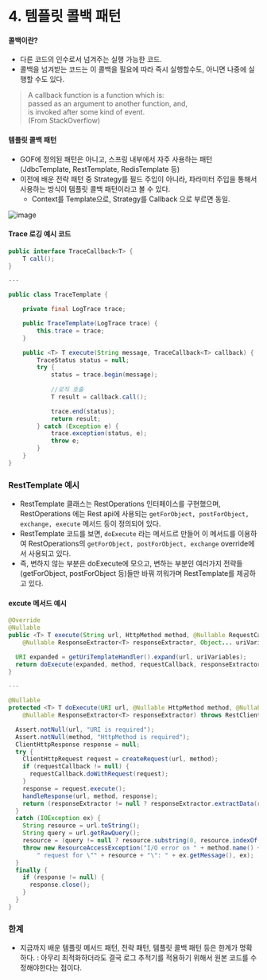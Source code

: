 # 4. 템플릿 콜백 패턴

#### 콜백이란?
 * 다른 코드의 인수로서 넘겨주는 실행 가능한 코드.
 * 콜백을 넘겨받는 코드는 이 콜백을 필요에 따라 즉시 실행할수도, 아니면 나중에 실행할 수도 있다.

>A callback function is a function which is: <br>
passed as an argument to another function, and, <br>
is invoked after some kind of event. <br>
(From StackOverflow)

#### 템플릿 콜백 패턴
 * GOF에 정의된 패턴은 아니고, 스프링 내부에서 자주 사용하는 패턴 (JdbcTemplate, RestTemplate, RedisTemplate 등)
 * 이전에 배운 전략 패턴 중 Strategy를 필드 주입이 아니라, 파라미터 주입을 통해서 사용하는 방식이 템플릿 콜백 패턴이라고 볼 수 있다.
    * Context를 Template으로, Strategy를 Callback 으로 부르면 동일. 

![image](https://user-images.githubusercontent.com/48814463/201499627-0148bcce-f45c-4459-a5e0-204c1118b1ba.png)

#### Trace 로깅 예시 코드
```java
public interface TraceCallback<T> {
    T call();
}

---

public class TraceTemplate {

    private final LogTrace trace;

    public TraceTemplate(LogTrace trace) {
        this.trace = trace;
    }

    public <T> T execute(String message, TraceCallback<T> callback) {
        TraceStatus status = null;
        try {
            status = trace.begin(message);
            
            //로직 호출
            T result = callback.call();

            trace.end(status);
            return result;
        } catch (Exception e) {
            trace.exception(status, e);
            throw e;
        }
    }
}
```

### RestTemplate 예시
 * RestTemplate 클래스는 RestOperations 인터페이스를 구현했으며, RestOperations 에는 Rest api에 사용되는 `getForObject, postForObject, exchange, execute` 메서드 등이 정의되어 있다.
 * RestTemplate 코드를 보면, `doExecute` 라는 메서드르 만들어 이 메서드를 이용하여 RestOperations의 `getForObject, postForObject, exchange` override에서 사용되고 있다.
 * 즉, 변하지 않는 부분은 doExecute에 모으고, 변하는 부분인 여러가지 전략들(getForObject, postForObject 등)들만 바꿔 끼워가며 RestTemplate를 제공하고 있다.

#### excute 메서드 예시
```java
@Override
@Nullable
public <T> T execute(String url, HttpMethod method, @Nullable RequestCallback requestCallback,
    @Nullable ResponseExtractor<T> responseExtractor, Object... uriVariables) throws RestClientException {

  URI expanded = getUriTemplateHandler().expand(url, uriVariables);
  return doExecute(expanded, method, requestCallback, responseExtractor);
}

---

@Nullable
protected <T> T doExecute(URI url, @Nullable HttpMethod method, @Nullable RequestCallback requestCallback,
    @Nullable ResponseExtractor<T> responseExtractor) throws RestClientException {

  Assert.notNull(url, "URI is required");
  Assert.notNull(method, "HttpMethod is required");
  ClientHttpResponse response = null;
  try {
    ClientHttpRequest request = createRequest(url, method);
    if (requestCallback != null) {
      requestCallback.doWithRequest(request);
    }
    response = request.execute();
    handleResponse(url, method, response);
    return (responseExtractor != null ? responseExtractor.extractData(response) : null);
  }
  catch (IOException ex) {
    String resource = url.toString();
    String query = url.getRawQuery();
    resource = (query != null ? resource.substring(0, resource.indexOf('?')) : resource);
    throw new ResourceAccessException("I/O error on " + method.name() +
        " request for \"" + resource + "\": " + ex.getMessage(), ex);
  }
  finally {
    if (response != null) {
      response.close();
    }
  }
}
```

### 한계
 * 지금까지 배운 템플릿 메서드 패턴, 전략 패턴, 템플릿 콜백 패턴 등은 한계가 명확하다. : 아무리 최적화하더라도 결국 로그 추적기를 적용하기 위해서 원본 코드를 수정해야한다는 점이다.
